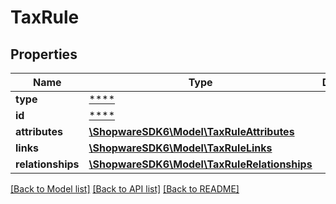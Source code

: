 # TaxRule

## Properties
Name | Type | Description | Notes
------------ | ------------- | ------------- | -------------
**type** | [****](.md) |  | [optional] 
**id** | [****](.md) |  | [optional] 
**attributes** | [**\ShopwareSDK6\Model\TaxRuleAttributes**](TaxRuleAttributes.md) |  | [optional] 
**links** | [**\ShopwareSDK6\Model\TaxRuleLinks**](TaxRuleLinks.md) |  | [optional] 
**relationships** | [**\ShopwareSDK6\Model\TaxRuleRelationships**](TaxRuleRelationships.md) |  | [optional] 

[[Back to Model list]](../../README.md#documentation-for-models) [[Back to API list]](../../README.md#documentation-for-api-endpoints) [[Back to README]](../../README.md)

